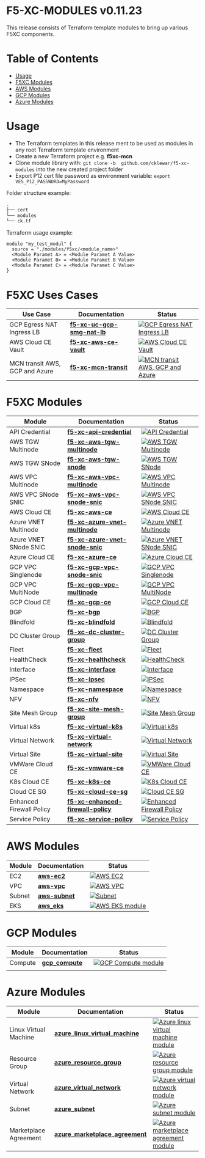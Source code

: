 # F5-XC-MODULES v0.11.23

This release consists of Terraform template modules to bring up various F5XC components.

# Table of Contents

- [Usage](#usage)
- [F5XC Modules](#f5xc-modules)
- [AWS Modules](#aws-modules)
- [GCP Modules](#gcp-modules)
- [Azure Modules](#azure-modules)

# Usage

- The Terraform templates in this release ment to be used as modules in any root Terraform template environment
- Create a new Terraform project e.g. __f5xc-mcn__
- Clone module library with: `git clone -b  github.com/cklewar/f5-xc-modules` into the new created project folder
- Export P12 cert file password as environment variable: `export VES_P12_PASSWORD=MyPassword`

Folder structure example:

```bash
.
├── cert
└── modules
└── ck.tf
```

Terraform usage example:

```hcl
module "my_test_modul" {
  source = "./modules/f5xc/<module_name>"
  <Module Paramet A> = <Module Paramet A Value>
  <Module Paramet B> = <Module Paramet B Value>
  <Module Paramet C> = <Module Paramet C Value>
}
```

# F5XC Uses Cases

| Use Case                | Documentation               | Status                                                                                                                                                                                                                                                                          |
|-------------------------|-----------------------------|---------------------------------------------------------------------------------------------------------------------------------------------------------------------------------------------------------------------------------------------------------------------------------|
| GCP Egress NAT Ingress LB | **[f5-xc-uc-gcp-smg-nat-lb](https://github.com/cklewar/f5-xc-uc-gcp-smg-nat-lb)** | [![GCP Egress NAT Ingress LB](https://github.com/cklewar/f5-xc-uc-gcp-smg-nat-lb/actions/workflows/module_v0_11_23.yml/badge.svg?branch=0.11.23)](https://github.com/cklewar/f5-xc-uc-gcp-smg-nat-lb/actions/workflows/module_v0_11_23.yml) |
| AWS Cloud CE Vault | **[f5-xc-aws-ce-vault](https://github.com/cklewar/f5-xc-aws-ce-vault)** | [![AWS Cloud CE Vault](https://github.com/cklewar/f5-xc-aws-ce-vault/actions/workflows/module_v0_11_23.yml/badge.svg?branch=0.11.23)](https://github.com/cklewar/f5-xc-aws-ce-vault/actions/workflows/module_v0_11_23.yml) |
| MCN transit AWS, GCP and Azure | **[f5-xc-mcn-transit](https://github.com/cklewar/f5-xc-mcn-transit)** | [![MCN transit AWS, GCP and Azure](https://github.com/cklewar/f5-xc-mcn-transit/actions/workflows/module_v0_11_23.yml/badge.svg?branch=0.11.23)](https://github.com/cklewar/f5-xc-mcn-transit/actions/workflows/module_v0_11_23.yml) |

# F5XC Modules

| Module                             | Documentation         | Status                                                                                                                                         |
|------------------------------------|-----------------------|------------------------------------------------------------------------------------------------------------------------------------------------|
| API Credential | **[f5-xc-api-credential](https://github.com/cklewar/f5-xc-api-credential)** | [![API Credential](https://github.com/cklewar/f5-xc-api-credential/actions/workflows/module_v0_11_23.yml/badge.svg?branch=0.11.23)](https://github.com/cklewar/f5-xc-api-credential/actions/workflows/module_v0_11_23.yml) |
| AWS TGW Multinode | **[f5-xc-aws-tgw-multinode](https://github.com/cklewar/f5-xc-aws-tgw-multinode)** | [![AWS TGW Multinode](https://github.com/cklewar/f5-xc-aws-tgw-multinode/actions/workflows/module_v0_11_23.yml/badge.svg?branch=0.11.23)](https://github.com/cklewar/f5-xc-aws-tgw-multinode/actions/workflows/module_v0_11_23.yml) |
| AWS TGW SNode | **[f5-xc-aws-tgw-snode](https://github.com/cklewar/f5-xc-aws-tgw-snode)** | [![AWS TGW SNode](https://github.com/cklewar/f5-xc-aws-tgw-snode/actions/workflows/module_v0_11_23.yml/badge.svg?branch=0.11.23)](https://github.com/cklewar/f5-xc-aws-tgw-snode/actions/workflows/module_v0_11_23.yml) |
| AWS VPC Multinode | **[f5-xc-aws-vpc-multinode](https://github.com/cklewar/f5-xc-aws-vpc-multinode)** | [![AWS VPC Multinode](https://github.com/cklewar/f5-xc-aws-vpc-multinode/actions/workflows/module_v0_11_23.yml/badge.svg?branch=0.11.23)](https://github.com/cklewar/f5-xc-aws-vpc-multinode/actions/workflows/module_v0_11_23.yml) |
| AWS VPC SNode SNIC | **[f5-xc-aws-vpc-snode-snic](https://github.com/cklewar/f5-xc-aws-vpc-snode-snic)** | [![AWS VPC SNode SNIC](https://github.com/cklewar/f5-xc-aws-vpc-snode-snic/actions/workflows/module_v0_11_23.yml/badge.svg?branch=0.11.23)](https://github.com/cklewar/f5-xc-aws-vpc-snode-snic/actions/workflows/module_v0_11_23.yml) |
| AWS Cloud CE | **[f5-xc-aws-ce](https://github.com/cklewar/f5-xc-aws-ce)** | [![AWS Cloud CE](https://github.com/cklewar/f5-xc-aws-ce/actions/workflows/module_v0_11_23.yml/badge.svg?branch=0.11.23)](https://github.com/cklewar/f5-xc-aws-ce/actions/workflows/module_v0_11_23.yml) |
| Azure VNET Multinode | **[f5-xc-azure-vnet-multinode](https://github.com/cklewar/f5-xc-azure-vnet-multinode)** | [![Azure VNET Multinode](https://github.com/cklewar/f5-xc-azure-vnet-multinode/actions/workflows/module_v0_11_23.yml/badge.svg?branch=0.11.23)](https://github.com/cklewar/f5-xc-azure-vnet-multinode/actions/workflows/module_v0_11_23.yml) |
| Azure VNET SNode SNIC | **[f5-xc-azure-vnet-snode-snic](https://github.com/cklewar/f5-xc-azure-vnet-snode-snic)** | [![Azure VNET SNode SNIC](https://github.com/cklewar/f5-xc-azure-vnet-snode-snic/actions/workflows/module_v0_11_23.yml/badge.svg?branch=0.11.23)](https://github.com/cklewar/f5-xc-azure-vnet-snode-snic/actions/workflows/module_v0_11_23.yml) |
| Azure Cloud CE | **[f5-xc-azure-ce](https://github.com/cklewar/f5-xc-azure-ce)** | [![Azure Cloud CE](https://github.com/cklewar/f5-xc-azure-ce/actions/workflows/module_v0_11_23.yml/badge.svg?branch=0.11.23)](https://github.com/cklewar/f5-xc-azure-ce/actions/workflows/module_v0_11_23.yml) |
| GCP VPC Singlenode | **[f5-xc-gcp-vpc-snode-snic](https://github.com/cklewar/f5-xc-gcp-vpc-snode-snic)** | [![GCP VPC Singlenode](https://github.com/cklewar/f5-xc-gcp-vpc-snode-snic/actions/workflows/module_v0_11_23.yml/badge.svg?branch=0.11.23)](https://github.com/cklewar/f5-xc-gcp-vpc-snode-snic/actions/workflows/module_v0_11_23.yml) |
| GCP VPC MultiNode | **[f5-xc-gcp-vpc-multinode](https://github.com/cklewar/f5-xc-gcp-vpc-multinode)** | [![GCP VPC MultiNode](https://github.com/cklewar/f5-xc-gcp-vpc-multinode/actions/workflows/module_v0_11_23.yml/badge.svg?branch=0.11.23)](https://github.com/cklewar/f5-xc-gcp-vpc-multinode/actions/workflows/module_v0_11_23.yml) |
| GCP Cloud CE | **[f5-xc-gcp-ce](https://github.com/cklewar/f5-xc-gcp-ce)** | [![GCP Cloud CE](https://github.com/cklewar/f5-xc-gcp-ce/actions/workflows/module_v0_11_23.yml/badge.svg?branch=0.11.23)](https://github.com/cklewar/f5-xc-gcp-ce/actions/workflows/module_v0_11_23.yml) |
| BGP | **[f5-xc-bgp](https://github.com/cklewar/f5-xc-bgp)** | [![BGP](https://github.com/cklewar/f5-xc-bgp/actions/workflows/module_v0_11_23.yml/badge.svg?branch=0.11.23)](https://github.com/cklewar/f5-xc-bgp/actions/workflows/module_v0_11_23.yml) |
| Blindfold | **[f5-xc-blindfold](https://github.com/cklewar/f5-xc-blindfold)** | [![Blindfold](https://github.com/cklewar/f5-xc-blindfold/actions/workflows/module_v0_11_23.yml/badge.svg?branch=0.11.23)](https://github.com/cklewar/f5-xc-blindfold/actions/workflows/module_v0_11_23.yml) |
| DC Cluster Group | **[f5-xc-dc-cluster-group](https://github.com/cklewar/f5-xc-dc-cluster-group)** | [![DC Cluster Group](https://github.com/cklewar/f5-xc-dc-cluster-group/actions/workflows/module_v0_11_23.yml/badge.svg?branch=0.11.23)](https://github.com/cklewar/f5-xc-dc-cluster-group/actions/workflows/module_v0_11_23.yml) |
| Fleet | **[f5-xc-fleet](https://github.com/cklewar/f5-xc-fleet)** | [![Fleet](https://github.com/cklewar/f5-xc-fleet/actions/workflows/module_v0_11_23.yml/badge.svg?branch=0.11.23)](https://github.com/cklewar/f5-xc-fleet/actions/workflows/module_v0_11_23.yml) |
| HealthCheck | **[f5-xc-healthcheck](https://github.com/cklewar/f5-xc-healthcheck)** | [![HealthCheck](https://github.com/cklewar/f5-xc-healthcheck/actions/workflows/module_v0_11_23.yml/badge.svg?branch=0.11.23)](https://github.com/cklewar/f5-xc-healthcheck/actions/workflows/module_v0_11_23.yml) |
| Interface | **[f5-xc-interface](https://github.com/cklewar/f5-xc-interface)** | [![Interface](https://github.com/cklewar/f5-xc-interface/actions/workflows/module_v0_11_23.yml/badge.svg?branch=0.11.23)](https://github.com/cklewar/f5-xc-interface/actions/workflows/module_v0_11_23.yml) |
| IPSec | **[f5-xc-ipsec](https://github.com/cklewar/f5-xc-ipsec)** | [![IPSec](https://github.com/cklewar/f5-xc-ipsec/actions/workflows/module_v0_11_23.yml/badge.svg?branch=0.11.23)](https://github.com/cklewar/f5-xc-ipsec/actions/workflows/module_v0_11_23.yml) |
| Namespace | **[f5-xc-namespace](https://github.com/cklewar/f5-xc-namespace)** | [![Namespace](https://github.com/cklewar/f5-xc-namespace/actions/workflows/module_v0_11_23.yml/badge.svg?branch=0.11.23)](https://github.com/cklewar/f5-xc-namespace/actions/workflows/module_v0_11_23.yml) |
| NFV | **[f5-xc-nfv](https://github.com/cklewar/f5-xc-nfv)** | [![NFV](https://github.com/cklewar/f5-xc-nfv/actions/workflows/module_v0_11_23.yml/badge.svg?branch=0.11.23)](https://github.com/cklewar/f5-xc-nfv/actions/workflows/module_v0_11_23.yml) |
| Site Mesh Group | **[f5-xc-site-mesh-group](https://github.com/cklewar/f5-xc-site-mesh-group)** | [![Site Mesh Group](https://github.com/cklewar/f5-xc-site-mesh-group/actions/workflows/module_v0_11_23.yml/badge.svg?branch=0.11.23)](https://github.com/cklewar/f5-xc-site-mesh-group/actions/workflows/module_v0_11_23.yml) |
| Virtual k8s | **[f5-xc-virtual-k8s](https://github.com/cklewar/f5-xc-virtual-k8s)** | [![Virtual k8s](https://github.com/cklewar/f5-xc-virtual-k8s/actions/workflows/module_v0_11_23.yml/badge.svg?branch=0.11.23)](https://github.com/cklewar/f5-xc-virtual-k8s/actions/workflows/module_v0_11_23.yml) |
| Virtual Network | **[f5-xc-virtual-network](https://github.com/cklewar/f5-xc-virtual-network)** | [![Virtual Network](https://github.com/cklewar/f5-xc-virtual-network/actions/workflows/module_v0_11_23.yml/badge.svg?branch=0.11.23)](https://github.com/cklewar/f5-xc-virtual-network/actions/workflows/module_v0_11_23.yml) |
| Virtual Site | **[f5-xc-virtual-site](https://github.com/cklewar/f5-xc-virtual-site)** | [![Virtual Site](https://github.com/cklewar/f5-xc-virtual-site/actions/workflows/module_v0_11_23.yml/badge.svg?branch=0.11.23)](https://github.com/cklewar/f5-xc-virtual-site/actions/workflows/module_v0_11_23.yml) |
| VMWare Cloud CE | **[f5-xc-vmware-ce](https://github.com/cklewar/f5-xc-vmware-ce)** | [![VMWare Cloud CE](https://github.com/cklewar/f5-xc-vmware-ce/actions/workflows/module_v0_11_23.yml/badge.svg?branch=0.11.23)](https://github.com/cklewar/f5-xc-vmware-ce/actions/workflows/module_v0_11_23.yml) |
| K8s Cloud CE | **[f5-xc-k8s-ce](https://github.com/cklewar/f5-xc-k8s-ce)** | [![K8s Cloud CE](https://github.com/cklewar/f5-xc-k8s-ce/actions/workflows/module_v0_11_23.yml/badge.svg?branch=0.11.23)](https://github.com/cklewar/f5-xc-k8s-ce/actions/workflows/module_v0_11_23.yml) |
| Cloud CE SG | **[f5-xc-cloud-ce-sg](https://github.com/cklewar/f5-xc-cloud-ce-sg)** | [![Cloud CE SG](https://github.com/cklewar/f5-xc-cloud-ce-sg/actions/workflows/module_v0_11_23.yml/badge.svg?branch=0.11.23)](https://github.com/cklewar/f5-xc-cloud-ce-sg/actions/workflows/module_v0_11_23.yml) |
| Enhanced Firewall Policy | **[f5-xc-enhanced-firewall-policy](https://github.com/cklewar/f5-xc-enhanced-firewall-policy)** | [![Enhanced Firewall Policy](https://github.com/cklewar/f5-xc-enhanced-firewall-policy/actions/workflows/module_v0_11_23.yml/badge.svg?branch=0.11.23)](https://github.com/cklewar/f5-xc-enhanced-firewall-policy/actions/workflows/module_v0_11_23.yml) |
| Service Policy | **[f5-xc-service-policy](https://github.com/cklewar/f5-xc-service-policy)** | [![Service Policy](https://github.com/cklewar/f5-xc-service-policy/actions/workflows/module_v0_11_23.yml/badge.svg?branch=0.11.23)](https://github.com/cklewar/f5-xc-service-policy/actions/workflows/module_v0_11_23.yml) |

# AWS Modules

| Module | Documentation                                           | Status                                                                                                                                                                                          |
|--------|---------------------------------------------------------|-------------------------------------------------------------------------------------------------------------------------------------------------------------------------------------------------|
| EC2 | **[aws-ec2](https://github.com/cklewar/aws-ec2)** | [![AWS EC2](https://github.com/cklewar/aws-ec2/actions/workflows/module_v0_11_23.yml/badge.svg?branch=0.11.23)](https://github.com/cklewar/aws-ec2/actions/workflows/module_v0_11_23.yml) |
| VPC | **[aws-vpc](https://github.com/cklewar/aws-vpc)** | [![AWS VPC](https://github.com/cklewar/aws-vpc/actions/workflows/module_v0_11_23.yml/badge.svg?branch=0.11.23)](https://github.com/cklewar/aws-vpc/actions/workflows/module_v0_11_23.yml) |
| Subnet | **[aws-subnet](https://github.com/cklewar/aws-subnet)** | [![Subnet](https://github.com/cklewar/aws-subnet/actions/workflows/module_v0_11_23.yml/badge.svg?branch=0.11.23)](https://github.com/cklewar/aws-subnet/actions/workflows/module_v0_11_23.yml) |
| EKS    | **[aws_eks](https://github.com/cklewar/aws-eks)**       | [![AWS EKS module](https://github.com/cklewar/aws-eks/actions/workflows/module_test.yml/badge.svg?release=main)](https://github.com/cklewar/aws-eks/actions/workflows/module_test.yml)           |

# GCP Modules

| Module  | Documentation                                              | Status                                                                                                                                                                                             |
|---------|------------------------------------------------------------|----------------------------------------------------------------------------------------------------------------------------------------------------------------------------------------------------|
| Compute | **[gcp_compute](https://github.com/cklewar/gcp-compute/)** | [![GCP Compute module](https://github.com/cklewar/gcp-compute/actions/workflows/module_test.yml/badge.svg?release=main)](https://github.com/cklewar/gcp-compute/actions/workflows/module_test.yml)  |
|         |                                                            |                                                                                                                                                                                                    |

# Azure Modules

| Module                | Documentation                                                                              | Status                                                                                                                                                                                                                                            |
|-----------------------|--------------------------------------------------------------------------------------------|---------------------------------------------------------------------------------------------------------------------------------------------------------------------------------------------------------------------------------------------------|
| Linux Virtual Machine | **[azure_linux_virtual_machine](https://github.com/cklewar/azure-linux-virtual-machine/)** | [![Azure linux virtual machine module](https://github.com/cklewar/azure-linux-virtual-machine/actions/workflows/module_test.yml/badge.svg?release=main)](https://github.com/cklewar/azure-linux-virtual-machine/actions/workflows/module_test.yml) |
| Resource Group        | **[azure_resource_group](https://github.com/cklewar/azure-resource-group )**               | [![Azure resource group module](https://github.com/cklewar/azure-resource-group/actions/workflows/module_test.yml/badge.svg?release=main)](https://github.com/cklewar/azure-resource-group/actions/workflows/module_test.yml)                      |
| Virtual Network       | **[azure_virtual_network](https://github.com/cklewar/azure-virtual-network/)**             | [![Azure virtual network module](https://github.com/cklewar/azure-virtual-network/actions/workflows/module_test.yml/badge.svg?release=main)](https://github.com/cklewar/azure-virtual-network/actions/workflows/module_test.yml)                   |
| Subnet                | **[azure_subnet](https://github.com/cklewar/azure-subnet )**                               | [![Azure subnet module](https://github.com/cklewar/azure-subnet/actions/workflows/module_test.yml/badge.svg?release=main)](https://github.com/cklewar/azure-subnet/actions/workflows/module_test.yml)                                              |
| Marketplace Agreement | **[azure_marketplace_agreement](https://github.com/cklewar/azure-marketplace-agreement/)** | [![Azure marketplace agreement module](https://github.com/cklewar/azure-marketplace-agreement/actions/workflows/module_test.yml/badge.svg)](https://github.com/cklewar/azure-marketplace-agreement/actions/workflows/module_test.yml)             |